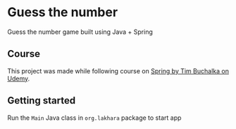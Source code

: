 # Guess the number
Guess the number game built using Java + Spring

## Course
This project was made while following course on [Spring by Tim Buchalka on Udemy](https://www.udemy.com/course/java-spring-framework-masterclass/).

## Getting started
Run the `Main` Java class in `org.lakhara` package to start app